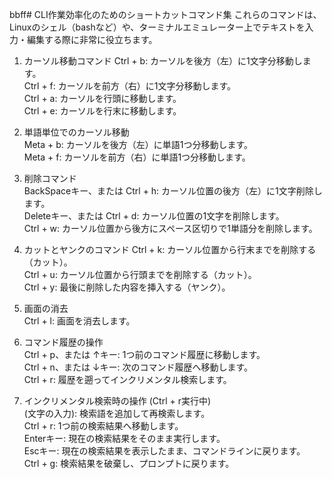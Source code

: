 bbff# CLI作業効率化のためのショートカットコマンド集
これらのコマンドは、Linuxのシェル（bashなど）や、ターミナルエミュレーター上でテキストを入力・編集する際に非常に役立ちます。

1. カーソル移動コマンド
   Ctrl + b: カーソルを後方（左）に1文字分移動します。<br>
   Ctrl + f: カーソルを前方（右）に1文字分移動します。<br>
   Ctrl + a: カーソルを行頭に移動します。<br>
   Ctrl + e: カーソルを行末に移動します。<br>


2. 単語単位でのカーソル移動<br>
   Meta + b: カーソルを後方（左）に単語1つ分移動します。<br>
   Meta + f: カーソルを前方（右）に単語1つ分移動します。<br>


3. 削除コマンド<br>
   BackSpaceキー、または Ctrl + h: カーソル位置の後方（左）に1文字削除します。<br>
   Deleteキー、または Ctrl + d: カーソル位置の1文字を削除します。<br>
   Ctrl + w: カーソル位置から後方にスペース区切りで1単語分を削除します。<br>


4. カットとヤンクのコマンド
   Ctrl + k: カーソル位置から行末までを削除する（カット）。<br>
   Ctrl + u: カーソル位置から行頭までを削除する（カット）。<br>
   Ctrl + y: 最後に削除した内容を挿入する（ヤンク）。<br>


5. 画面の消去<br>
   Ctrl + l: 画面を消去します。<br>


6. コマンド履歴の操作<br>
   Ctrl + p、または ↑キー: 1つ前のコマンド履歴に移動します。<br>
   Ctrl + n、または ↓キー: 次のコマンド履歴へ移動します。<br>
   Ctrl + r: 履歴を遡ってインクリメンタル検索します。<br>


7. インクリメンタル検索時の操作 (Ctrl + r実行中)<br>
   (文字の入力): 検索語を追加して再検索します。<br>
   Ctrl + r: 1つ前の検索結果へ移動します。<br>
   Enterキー: 現在の検索結果をそのまま実行します。<br>
   Escキー: 現在の検索結果を表示したまま、コマンドラインに戻ります。<br>
   Ctrl + g: 検索結果を破棄し、プロンプトに戻ります。<br>
  
